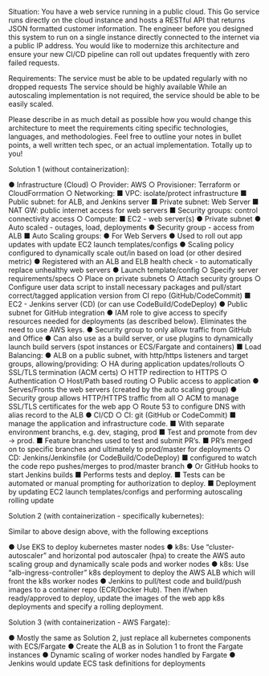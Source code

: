 Situation:
You have a web service running in a public cloud. This Go service runs directly on the cloud instance and hosts a RESTful API that returns JSON formatted customer information. The engineer before you designed this system to run on a single instance directly connected to the internet via a public IP address. You would like to modernize this architecture and ensure your new CI/CD pipeline can roll out updates frequently with zero failed requests.
 
Requirements:
The service must be able to be updated regularly with no dropped requests
The service should be highly available
While an autoscaling implementation is not required, the service should be able to be easily scaled.
 
Please describe in as much detail as possible how you would change this architecture to meet the requirements citing specific technologies, languages, and methodologies. Feel free to outline your notes in bullet points, a well written tech spec, or an actual implementation. Totally up to you!

Solution 1 (without containerization):

●	 Infrastructure (Cloud)
○	Provider: AWS
○	Provisioner: Terraform or CloudForrmation
○	Networking:
■	VPC: isolate/protect infrastructure
■	Public subnet: for ALB, and Jenkins server
■	Private subnet: Web Server
■	NAT GW: public internet access for web servers
■	Security groups: control connectivity access
○	Compute:
■	EC2 - web server(s)
●	Private subnet
●	Auto scaled - outages, load, deployments
●	Security group - access from ALB
■	Auto Scaling groups: 
●	For Web Servers
●	Used to roll out app updates with update EC2 launch templates/configs
●	Scaling policy configured to dynamically scale out/in based on load (or other desired metric)
●	Registered with an ALB and ELB health check - to automatically replace unhealthy web servers
●	Launch template/config
○	Specify server requirements/specs
○	Place on private subnets
○	Attach security groups
○	Configure user data script to install necessary packages and pull/start correct/tagged application version from CI repo (GitHub/CodeCommit)
■	EC2 - Jenkins server (CD)  (or can use CodeBuild/CodeDeploy)
●	Public subnet for GitHub integration
●	IAM role to give access to specify resources needed for deployments (as described below). Eliminates the need to use AWS keys.
●	Security group to only allow traffic from GitHub and Office
●	Can also use as a build server, or use plugins to dynamically launch build servers (spot instances or ECS/Fargate and containers)
■	Load Balancing:
●	ALB on a public subnet, with http/https listeners and target groups, allowing/providing:
○	HA during application updates/rollouts
○	SSL/TLS termination (ACM certs)
○	HTTP redirection to HTTPS
○	Authentication
○	Host/Path based routing
○	Public access to application
●	Serves/Fronts the web servers (created by the auto scaling group)
●	Security group allows HTTP/HTTPS traffic from all
○	ACM to manage SSL/TLS certificates for the web app
○	Route 53 to configure DNS with alias record to the ALB
●	CI/CD
○	CI: git (GitHub or CodeCommit)
■	manage the application and infrastructure code. 
■	With separate environment branchs, e.g. dev, staging, prod
■	Test and promote from dev -> prod. 
■	Feature branches used to test and submit PR’s. 
■	PR’s merged on to specific branches and ultimately to prod/master for deployments
○	CD: Jenkins/Jenkinsfile (or CodeBuild/CodeDeploy)
■	configured to watch the code repo pushes/merges to prod/master branch
●	Or GitHub hooks to start Jenkins builds
■	Performs tests and deploy.
■	Tests can be automated or manual prompting for authorization to deploy. 
■	Deployment by updating EC2 launch templates/configs and performing autoscaling rolling update 

Solution 2 (with containerization - specifically kubernetes):

Similar to above design above, with the following exceptions

●	Use EKS to deploy kubernetes master nodes
●	k8s: Use “cluster-autoscaler” and horizontal pod autoscaler (hpa) to create the AWS auto scaling group and dynamically scale pods and worker nodes
●	k8s: Use “alb-ingress-controller” k8s deployment to deploy the AWS ALB which will front the k8s worker nodes
●	Jenkins to pull/test code and build/push images to a container repo (ECR/Docker Hub). Then if/when ready/approved to deploy, update the images of the web app k8s deployments and specify a rolling deployment.

Solution 3 (with containerization - AWS Fargate):

●	Mostly the same as Solution 2, just replace all kubernetes components with ECS/Fargate
●	Create the ALB as in Solution 1 to front the Fargate instances
●	Dynamic scaling of worker nodes handled by Fargate
●	Jenkins would update ECS task definitions for deployments
